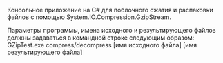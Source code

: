 Консольное приложение на C# для поблочного сжатия и распаковки файлов с помощью
System.IO.Compression.GzipStream.

Параметры программы, имена исходного и результирующего файлов должны задаваться в
командной строке следующим образом:
GZipTest.exe compress/decompress [имя исходного файла] [имя результирующего файла]